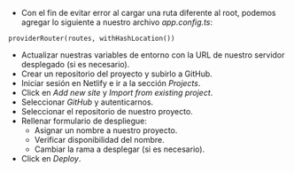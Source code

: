 - Con el fin de evitar error al cargar una ruta diferente al root, podemos agregar lo siguiente a nuestro archivo *app.config.ts*:

```
providerRouter(routes, withHashLocation())
```

- Actualizar nuestras variables de entorno con la URL de nuestro servidor desplegado (si es necesario).
- Crear un repositorio del proyecto y subirlo a GitHub.
- Iniciar sesión en Netlify e ir a la sección *Projects*.
- Click en *Add new site* y *Import from existing project*.
- Seleccionar *GitHub* y autenticarnos.
- Seleccionar el repositorio de nuestro proyecto.
- Rellenar formulario de despliegue:
	- Asignar un nombre a nuestro proyecto.
	- Verificar disponibilidad del nombre.
	- Cambiar la rama a desplegar (si es necesario).
- Click en *Deploy*.